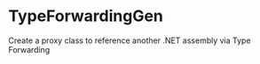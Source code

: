 TypeForwardingGen
=================

Create a proxy class to reference another .NET assembly via Type Forwarding